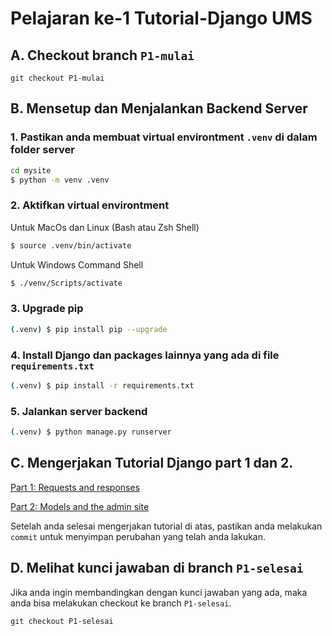 # Pelajaran ke-1 Tutorial-Django UMS

## A. Checkout branch `P1-mulai`
```
git checkout P1-mulai
```
## B. Mensetup dan Menjalankan Backend Server
### 1. Pastikan anda membuat virtual environtment `.venv` di dalam folder server
```bash
cd mysite
$ python -m venv .venv
```

### 2. Aktifkan virtual environtment
Untuk MacOs dan Linux (Bash atau Zsh Shell)
```bash
$ source .venv/bin/activate
```
Untuk Windows Command Shell
```bash
$ ./venv/Scripts/activate
```

### 3. Upgrade pip
```bash
(.venv) $ pip install pip --upgrade
```

### 4. Install Django dan packages lainnya yang ada di file `requirements.txt`
```bash
(.venv) $ pip install -r requirements.txt
```
### 5. Jalankan server backend
```bash
(.venv) $ python manage.py runserver
```

## C. Mengerjakan Tutorial Django part 1 dan 2.
[Part 1: Requests and responses ](https://docs.djangoproject.com/en/4.2/intro/tutorial01/)

[ Part 2: Models and the admin site](https://docs.djangoproject.com/en/4.2/intro/tutorial02/)

Setelah anda selesai mengerjakan tutorial di atas, pastikan anda melakukan `commit` untuk menyimpan perubahan yang telah anda lakukan.
## D. Melihat kunci jawaban di branch `P1-selesai`
Jika anda ingin membandingkan dengan kunci jawaban yang ada, maka anda bisa melakukan checkout ke branch `P1-selesai`.
```
git checkout P1-selesai
```

